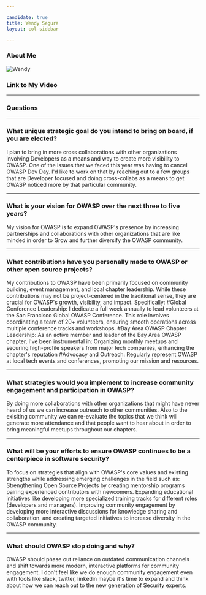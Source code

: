 ```yaml
---

candidate: true
title: Wendy Segura 
layout: col-sidebar

---
```


### About Me
![Wendy](/www-board-candidates/assets/images/Wendy.png)

### Link to My Video

---
### Questions

---

### What unique strategic goal do you intend to bring on board, if you are elected? 

I plan to bring in more cross collaborations with other organizations involving Developers as a means and way to create more visibility to OWASP. One of the issues that we faced this year was having to cancel OWASP Dev Day. I'd like to work on that by reaching out to a few groups that are Developer focused and doing cross-collabs as a means to get OWASP noticed more by that particular community.


---
### What is your vision for OWASP over the next three to five years? ###
My vision for OWASP is to expand OWASP's presence by increasing partnerships and collaborations with other organizations that are like minded in order to Grow and further diversify the OWASP community. 


---
### What contributions have you personally made to OWASP or other open source projects? ###
My contributions to OWASP have been primarily focused on community building, event management, and local chapter leadership. While these contributions may not be project-centered in the traditional sense, they are crucial for OWASP's growth, visibility, and impact. Specifically: 
#Global Conference Leadership:
I dedicate a full week annually to lead volunteers at the San Francisco Global OWASP Conference.
This role involves coordinating a team of 20+ volunteers, ensuring smooth operations across multiple conference tracks and workshops.
#Bay Area OWASP Chapter Leadership:
As an active member and leader of the Bay Area OWASP chapter, I've been instrumental in:
Organizing monthly meetups and securing high-profile speakers from major tech companies, enhancing the chapter's reputation
#Advocacy and Outreach:
Regularly represent OWASP at local tech events and conferences, promoting our mission and resources.

---
### What strategies would you implement to increase community engagement and participation in OWASP? ###
By doing more collaborations with other organizations that might have never heard of us we can increase outreach to other communities. Also to the exisiting community we can re-evaluate the topics that we think will generate more attendance and that people want to hear about in order to bring meaningful meetups throughout our chapters.


---
### What will be your efforts to ensure OWASP continues to be a centerpiece in software security? ###
To focus on strategies that align with OWASP's core values and existing strengths while addressing emerging challenges in the field such as: 
Strengthening Open Source Projects by creating mentorship programs pairing experienced contributors with newcomers.
Expanding educational initiatives like developing more specialized training tracks for different roles (developers and managers).
Improving community engagement by developing more interactive discussions for knowledge sharing and collaboration.
and creating targeted initiatives to increase diversity in the OWASP community.


---
### What should OWASP stop doing and why? ###
OWASP should phase out reliance on outdated communication channels and shift towards more modern, interactive platforms for community engagement. I don't feel like we do enough community engagement even with tools like slack, twitter, linkedin maybe it's time to expand and think about how we can reach out to the new generation of Security experts. 
